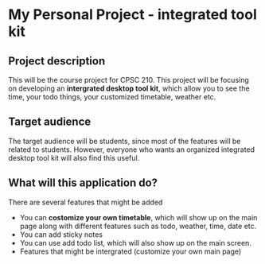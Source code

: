 # My Personal Project - integrated tool kit

## Project description

This will be the course project for CPSC 210. This project will be focusing on developing an **intergrated desktop tool kit**, which allow you to see the time, your todo things, your customized timetable, weather etc. 

## Target audience

The target audience will be students, since most of the features will be related to students. However, everyone who wants an organized integrated desktop tool kit will also find this useful.

## What will this application do? 

There are several features that might be added

- You can **costomize your own timetable**, which will show up on the main page along with different features such as todo, weather, time, date etc.
- You can add sticky notes
- You can use add todo list, which will also show up on the main screen. 
- Features that might be intergrated (customize your own main page)

